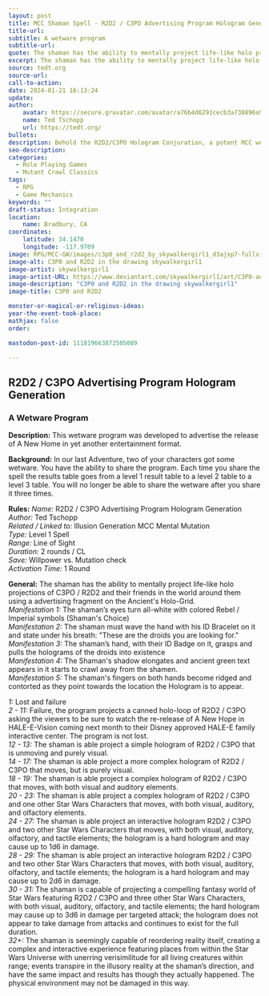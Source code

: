 ```yaml
---
layout: post
title: MCC Shaman Spell - R2D2 / C3PO Advertising Program Hologram Generation
title-url: 
subtitle: A wetware program
subtitle-url: 
quote: The shaman has the ability to mentally project life-like holo projections of C3PO / R2D2 and their friends in the world around them using a advertising fragment on the Ancient's Holo-Grid.  
excerpt: The shaman has the ability to mentally project life-like holo projections of C3PO / R2D2 and their friends in the world around them using a advertising fragment on the Ancient's Holo-Grid.  
source: tedt.org
source-url: 
call-to-action: 
date: 2024-01-21 16:13:24
update:
author:
    avatar: https://secure.gravatar.com/avatar/a76b4d6291cecb3a738896a971bfb903?s=512&d=mp&r=g
    name: Ted Tschopp
    url: https://tedt.org/
bullets:
description: Behold the R2D2/C3PO Hologram Conjuration, a potent MCC wetware incantation summoning the Star Wars ancients as living holograms. Transform gatherings with a hierarchy of holographic marvels, from rudimentary shadows to realms of immersive illusion, all forged to bewitch devotees of the Star Wars mythos and transmute the art of heraldry.
seo-description: 
categories:
  - Role Playing Games
  - Mutant Crawl Classics
tags:
  - RPG
  - Game Mechanics
keywords: ""
draft-status: Integration
location:
    name: Bradbury, CA
coordinates:
    latitude: 34.1470
    longitude: -117.9709
image: RPG/MCC-GW/images/c3p0_and_r2d2_by_skywalkergirl1_d3ajxp7-fullview.jpg
image-alt: C3P0 and R2D2 in the drawing skywalkergirl1
image-artist: skywalkergirl1
image-artist-URL: https://www.deviantart.com/skywalkergirl1/art/C3P0-and-R2D2-199124827
image-description: "C3P0 and R2D2 in the drawing skywalkergirl1"
image-title: C3P0 and R2D2

monster-or-magical-or-religious-ideas:  
year-the-event-took-place:
mathjax: false
order:

mastodon-post-id: 111819663872505089

---
```


## R2D2 / C3PO Advertising Program Hologram Generation

### A Wetware Program

**Description:** This wetware program was developed to advertise the release of A New Home in yet another entertainment format.

**Background:** In our last Adventure, two of your characters got some wetware. You have the ability to share the program. Each time you share the spell the results table goes from a level 1 result table to a level 2 table to a level 3 table. You will no longer be able to share the wetware after you share it three times.

**Rules:** _Name:_ R2D2 / C3PO Advertising Program Hologram Generation  
_Author:_ Ted Tschopp  
_Related / Linked to:_ Illusion Generation MCC Mental Mutation  
_Type:_ Level 1 Spell  
_Range:_ Line of Sight  
_Duration:_ 2 rounds / CL  
_Save:_ Willpower vs. Mutation check  
_Activation Time:_ 1 Round

**General:** The shaman has the ability to mentally project life-like holo projections of C3PO / R2D2 and their friends in the world around them using a advertising fragment on the Ancient's Holo-Grid.  
_Manifestation 1:_ The shaman’s eyes turn all-white with colored Rebel / Imperial symbols (Shaman's Choice)  
_Manifestation 2:_ The shaman must wave the hand with his ID Bracelet on it and state under his breath: "These are the droids you are looking for."  
_Manifestation 3:_ The shaman’s hand, with their ID Badge on it, grasps and pulls the holograms of the droids into existence  
_Manifestation 4:_ The Shaman's shadow elongates and ancient green text appears in it starts to crawl away from the shamen.  
_Manifestation 5:_ The shaman's fingers on both hands become ridged and contorted as they point towards the location the Hologram is to appear.

_1:_ Lost and failure  
_2 - 11:_ Failure, the program projects a canned holo-loop of R2D2 / C3PO asking the viewers to be sure to watch the re-release of A New Hope in HALE-E-Vision coming next month to their Disney approved HALE-E family interactive center. The program is not lost.  
_12 - 13:_ The shaman is able project a simple hologram of R2D2 / C3PO that is unmoving and purely visual.  
_14 - 17:_ The shaman is able project a more complex hologram of R2D2 / C3PO that moves, but is purely visual.  
_18 - 19:_ The shaman is able project a complex hologram of R2D2 / C3PO that moves, with both visual and auditory elements.  
_20 - 23:_ The shaman is able project a complex hologram of R2D2 / C3PO and one other Star Wars Characters that moves, with both visual, auditory, and olfactory elements.  
_24 - 27:_ The shaman is able project an interactive hologram R2D2 / C3PO and two other Star Wars Characters that moves, with both visual, auditory, olfactory, and tactile elements; the hologram is a hard hologram and may cause up to 1d6 in damage.  
_28 - 29:_ The shaman is able project an interactive hologram R2D2 / C3PO and two other Star Wars Characters that moves, with both visual, auditory, olfactory, and tactile elements; the hologram is a hard hologram and may cause up to 2d6 in damage.  
_30 - 31:_ The shaman is capable of projecting a compelling fantasy world of Star Wars featuring R2D2 / C3PO and three other Star Wars Characters, with both visual, auditory, olfactory, and tactile elements; the hard hologram may cause up to 3d6 in damage per targeted attack; the hologram does not appear to take damage from attacks and continues to exist for the full duration.  
_32+:_ The shaman is seemingly capable of reordering reality itself, creating a complex and interactive experience featuring places from within the Star Wars Universe with unerring verisimilitude for all living creatures within range; events transpire in the illusory reality at the shaman’s direction, and have the same impact and results has though they actually happened. The physical environment may not be damaged in this way.